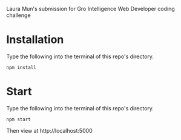 Laura Mun's submission for Gro Intelligence Web Developer coding challenge

# Installation
Type the following into the terminal of this repo's directory.

`npm install`

# Start
Type the following into the terminal of this repo's directory.

`npm start`

Then view at http://localhost:5000
